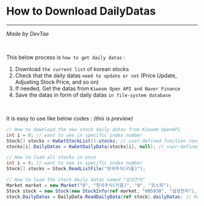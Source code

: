 # How to Download DailyDatas
-----
*Made by DevTae*

<br/>

This below process is `how to get daily datas` :

1. Download `the current list` of korean stocks
2. Check that the daily datas `need to update or not` (Price Update, Adjusting Stock Price, and so on)
3. If needed, Get the datas from `Kiwoom Open API and Naver Finance`
4. Save the datas in form of daily datas `in file-system database`

<br/>

It is easy to use like below codes :
*(this is preview)*

```C#
// How to download the new stock daily datas from Kiwoom OpenAPI
int i = 0; // want to see in specific index number
Stock[] stocks = KwGetStockList().stocks; // user-defined function (except Ritz, ETF, ETN, Spac)
stocks[i].DailyDatas = KwGetDailyData(stocks[i], null); // user-defined inner asynchronous function
```

```C#
// How to load all stocks in once
int i = 0; // want to see in specific index number
Stock[] stocks = Stock.ReadListFile("한국주식(키움)");
```

```C#
// How to load the stock daily datas named "삼성전자"
Market market = new Market("0", "한국주식(키움)", "0", "코스피");
Stock stock = new Stock(new StockInfo(ref market, "005930", "삼성전자"), null);
stock.DailyDatas = DailyData.ReadDailyData(ref stock).dailyDatas; // here is the daily datas
```
